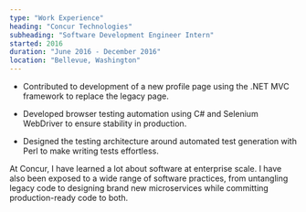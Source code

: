 ```yaml
---
type: "Work Experience"
heading: "Concur Technologies"
subheading: "Software Development Engineer Intern"
started: 2016
duration: "June 2016 - December 2016"
location: "Bellevue, Washington"
---
```


* Contributed to development of a new profile page using the .NET MVC framework to replace the legacy page.

* Developed browser testing automation using C# and Selenium WebDriver to ensure stability in production.

* Designed the testing architecture around automated test generation with Perl to make writing tests effortless.


At Concur, I have learned a lot about software at enterprise scale. I have also been exposed to a wide range of software practices, from untangling legacy code to designing brand new microservices while committing production-ready code to both. 
